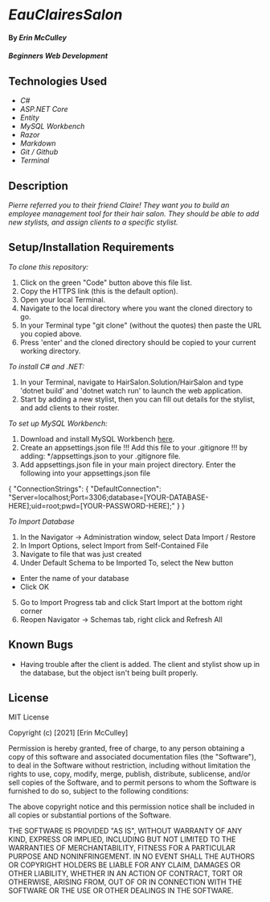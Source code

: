 # _EauClairesSalon_

#### By _**Erin McCulley**_

#### _Beginners Web Development_

## Technologies Used

* _C#_
* _ASP.NET Core_
* _Entity_
* _MySQL Workbench_
* _Razor_
* _Markdown_
* _Git / Github_
* _Terminal_

## Description

_Pierre referred you to their friend Claire! They want you to build an employee management tool for their hair salon. They should be able to add new stylists, and assign clients to a specific stylist._

## Setup/Installation Requirements

_To clone this repository:_

1. Click on the green "Code" button above this file list.
2. Copy the HTTPS link (this is the default option).
3. Open your local Terminal.
4. Navigate to the local directory where you want the cloned directory to go.
5. In your Terminal type "git clone" (without the quotes) then paste the URL you copied above. 
6. Press 'enter' and the cloned directory should be copied to your current working directory.

_To install C# and .NET:_

1. In your Terminal, navigate to HairSalon.Solution/HairSalon and type 'dotnet build' and 'dotnet watch run' to launch the web application.
2. Start by adding a new stylist, then you can fill out details for the stylist, and add clients to their roster. 

_To set up MySQL Workbench:_

1. Download and install MySQL Workbench [here](https://www.mysql.com/products/workbench/).
2. Create an appsettings.json file !!! Add this file to your .gitignore !!! by adding: */appsettings.json to your .gitignore file.
3. Add appsettings.json file in your main project directory. Enter the following into your appsettings.json file

{
    "ConnectionStrings": {
        "DefaultConnection": "Server=localhost;Port=3306;database=[YOUR-DATABASE-HERE];uid=root;pwd=[YOUR-PASSWORD-HERE];"
    }
}

_To Import Database_

1. In the Navigator -> Administration window, select Data Import / Restore
2. In Import Options, select Import from Self-Contained File
3. Navigate to file that was just created
4. Under Default Schema to be Imported To, select the New button
  - Enter the name of your database
  - Click OK
5. Go to Import Progress tab and click Start Import at the bottom right corner
6. Reopen  Navigator -> Schemas tab, right click and Refresh All


## Known Bugs

* Having trouble after the client is added. The client and stylist show up in the database, but the object isn't being built properly.

## License
MIT License

Copyright (c) [2021] [Erin McCulley]

Permission is hereby granted, free of charge, to any person obtaining a copy
of this software and associated documentation files (the "Software"), to deal
in the Software without restriction, including without limitation the rights
to use, copy, modify, merge, publish, distribute, sublicense, and/or sell
copies of the Software, and to permit persons to whom the Software is
furnished to do so, subject to the following conditions:

The above copyright notice and this permission notice shall be included in all
copies or substantial portions of the Software.

THE SOFTWARE IS PROVIDED "AS IS", WITHOUT WARRANTY OF ANY KIND, EXPRESS OR
IMPLIED, INCLUDING BUT NOT LIMITED TO THE WARRANTIES OF MERCHANTABILITY,
FITNESS FOR A PARTICULAR PURPOSE AND NONINFRINGEMENT. IN NO EVENT SHALL THE
AUTHORS OR COPYRIGHT HOLDERS BE LIABLE FOR ANY CLAIM, DAMAGES OR OTHER
LIABILITY, WHETHER IN AN ACTION OF CONTRACT, TORT OR OTHERWISE, ARISING FROM,
OUT OF OR IN CONNECTION WITH THE SOFTWARE OR THE USE OR OTHER DEALINGS IN THE
SOFTWARE.